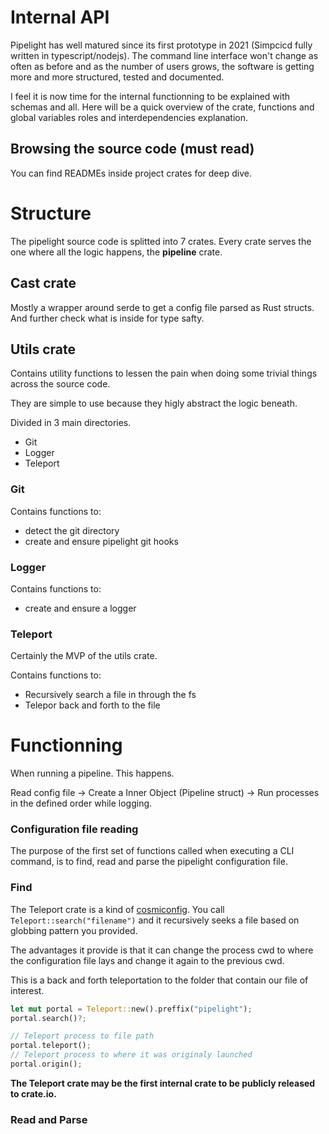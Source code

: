 # Internal API

Pipelight has well matured since its first prototype in 2021 (Simpcicd fully written in typescript/nodejs).
The command line interface won't change as often as before and as the number of users grows,
the software is getting more and more structured, tested and documented.

I feel it is now time for the internal functionning to be explained with schemas and all.
Here will be a quick overview of the crate, functions and global variables roles and interdependencies explanation.

## Browsing the source code (must read)

You can find READMEs inside project crates for deep dive.

# Structure

The pipelight source code is splitted into 7 crates.
Every crate serves the one where all the logic happens,
the **pipeline** crate.

## Cast crate

Mostly a wrapper around serde to get a config file parsed as Rust structs.
And further check what is inside for type safty.

## Utils crate

Contains utility functions to lessen the pain when doing some trivial
things across the source code.

They are simple to use because they higly abstract the logic beneath.

Divided in 3 main directories.

- Git
- Logger
- Teleport

### Git

Contains functions to:

- detect the git directory
- create and ensure pipelight git hooks

### Logger

Contains functions to:

- create and ensure a logger

### Teleport

Certainly the MVP of the utils crate.

Contains functions to:

- Recursively search a file in through the fs
- Telepor back and forth to the file

# Functionning

When running a pipeline.
This happens.

Read config file -> Create a Inner Object (Pipeline struct) -> Run processes in the defined order while logging.

### Configuration file reading

The purpose of the first set of functions called when executing a CLI command,
is to find, read and parse the pipelight configuration file.

### Find

The Teleport crate is a kind of [cosmiconfig](https://github.com/cosmiconfig/cosmiconfig).
You call `Teleport::search("filename")` and it recursively seeks a file based on globbing pattern you provided.

The advantages it provide is that it can change the process cwd to where the configuration file lays and change it again to the previous cwd.

This is a back and forth teleportation to the folder that contain our file of interest.

```rs
let mut portal = Teleport::new().preffix("pipelight");
portal.search()?;

// Teleport process to file path
portal.teleport();
// Teleport process to where it was originaly launched
portal.origin();

```

**The Teleport crate may be the first internal crate to be publicly released to crate.io.**

### Read and Parse
